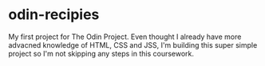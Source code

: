 # odin-recipies

My first project for The Odin Project. Even thought I already have more advacned knowledge of HTML, CSS and JSS, I'm building this super simple project so I'm not skipping any steps in this coursework.
